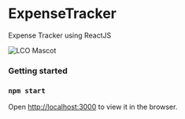 # ExpenseTracker
Expense Tracker using ReactJS

![LCO Mascot]( https://i.ibb.co/c2FLVyg/expense-tracked.png "LCO")

### Getting started

### `npm start`
Open [http://localhost:3000](http://localhost:3000) to view it in the browser.

